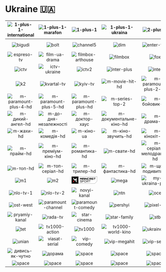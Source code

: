 # Ukraine 🇺🇦

| ![1-plus-1-international] | ![1-plus-1-marafon] | ![1-plus-1] | ![1-plus-1-ukraina] | ![2-plus-2] | ![24-kanal] |
|:---:|:---:|:---:|:---:|:---:|:---:|
| ![bigudi] | ![bolt] | ![channel5] | ![dim] | ![enter-film] | ![epic-drama] |
| ![espreso-tv] | ![film-ua-drama] | ![filmbox-arthouse] | ![filmbox] | ![fox] | ![freedom] |
| ![ictv] | ![ictv-ukraine] | ![ictv2] | ![inter-plus] | ![inter] | ![k1] |
| ![k2] | ![kvartal-tv] | ![kyiv-tv] | ![m-movie-hit-hd] | ![m-paramount-plus-2-hd] | ![m-paramount-plus-3-hd] |
| ![m-paramount-plus-4-hd] | ![m-paramount-plus-5-hd] | ![m-paramount-plus-hd] | ![m-series-top-2] | ![m-бойовик-hd] | ![m-дика-роза] |
| ![m-дикий-ангел-hd] | ![m-до-дня-незалежності] | ![m-доктор-хаус] | ![m-документальне-кіно-hd] | ![m-драма-hd] | ![m-епоха-hd] |
| ![m-жахи-hd] | ![m-комедія-hd] | ![m-кіно-ua] | ![m-кіно-звучить-hd] | ![m-кінохіт-hd] | ![m-мегахіт-hd] |
| ![m-прайм-hd] | ![m-преміум-кіно-hd] | ![m-романтика-hd] | ![m-свати-hd] | ![m-серіал-мелодрама-hd] | ![m-серіал-топ-hd] |
| ![m-топ-hd] | ![m-топ-серіал-hd] | ![m-трилер-hd] | ![m-фантастика-hd] | ![m-що-подивитися] | ![m-історії-hd] |
| ![m1] | ![m2] | ![maincast-sport] | ![mega] | ![my-ukraina-plus] | ![nickelodeon-ukraine] |
| ![nlo-tv-1] | ![nlo-tv-2] | ![novyi-kanal] | ![ntn] | ![oce] | ![ost-west-24] |
| ![ost-west] | ![paramount-channel] | ![paramount-comedy] | ![pershyi] | ![pixel-tv] | ![plusplus] |
| ![pryamiy-kanal] | ![rada-tv] | ![star-cinema] | ![star-family] | ![stb] | ![suspilne-kultura] |
| ![tet] | ![tv1000-action] | ![tv1000] | ![tv1000-world-kino] | ![ukraine-1] | ![ukraine-2] |
| ![unian] | ![viasat-serial] | ![vip-comedy] | ![vip-megahit] | ![vip-serial] | ![zoom] |
| ![дивись-як-чутно] | ![дорама] | ![space] | ![space] | ![space] | ![space] |
| ![space] | ![space] | ![space] | ![space] | ![space] | ![space] |


[1-plus-1-international]:1-plus-1-international-ua.png
[1-plus-1-marafon]:1-plus-1-marafon-ua.png
[1-plus-1]:1-plus-1-ua.png
[1-plus-1-ukraina]:1-plus-1-ukraina-ua.png
[2-plus-2]:2-plus-2-ua.png
[24-kanal]:24-kanal-ua.png
[bigudi]:bigudi-ua.png
[bolt]:bolt-ua.png
[channel5]:channel5-ua.png
[dim]:dim-ua.png
[enter-film]:enter-film-ua.png
[epic-drama]:epic-drama-ua.png
[espreso-tv]:espreso-tv-ua.png
[film-ua-drama]:film-ua-drama-ua.png
[filmbox-arthouse]:filmbox-arthouse-ua.png
[filmbox]:filmbox-ua.png
[fox]:fox-ua.png
[freedom]:freedom-ua.png
[ictv]:ictv-ua.png
[ictv-ukraine]:ictv-ukraine-ua.png
[ictv2]:ictv2-ua.png
[inter-plus]:inter-plus-ua.png
[inter]:inter-ua.png
[k1]:k1-ua.png
[k2]:k2-ua.png
[kvartal-tv]:kvartal-tv-ua.png
[kyiv-tv]:kyiv-tv-ua.png
[m-movie-hit-hd]:m-movie-hit-hd-ua.png
[m-paramount-plus-2-hd]:m-paramount-plus-2-hd-ua.png
[m-paramount-plus-3-hd]:m-paramount-plus-3-hd-ua.png
[m-paramount-plus-4-hd]:m-paramount-plus-4-hd-ua.png
[m-paramount-plus-5-hd]:m-paramount-plus-5-hd-ua.png
[m-paramount-plus-hd]:m-paramount-plus-hd-ua.png
[m-series-top-2]:m-series-top-2-ua.png
[m-бойовик-hd]:m-бойовик-hd-ua.png
[m-дика-роза]:m-дика-роза-ua.png
[m-дикий-ангел-hd]:m-дикий-ангел-hd-ua.png
[m-до-дня-незалежності]:m-до-дня-незалежності-ua.png
[m-доктор-хаус]:m-доктор-хаус-ua.png
[m-документальне-кіно-hd]:m-документальне-кіно-hd-ua.png
[m-драма-hd]:m-драма-hd-ua.png
[m-епоха-hd]:m-епоха-hd-ua.png
[m-жахи-hd]:m-жахи-hd-ua.png
[m-комедія-hd]:m-комедія-hd-ua.png
[m-кіно-ua]:m-кіно-ua-ua.png
[m-кіно-звучить-hd]:m-кіно-звучить-hd-ua.png
[m-кінохіт-hd]:m-кінохіт-hd-ua.png
[m-мегахіт-hd]:m-мегахіт-hd-ua.png
[m-прайм-hd]:m-прайм-hd-ua.png
[m-преміум-кіно-hd]:m-преміум-кіно-hd-ua.png
[m-романтика-hd]:m-романтика-hd-ua.png
[m-свати-hd]:m-свати-hd-ua.png
[m-серіал-мелодрама-hd]:m-серіал-мелодрама-hd-ua.png
[m-серіал-топ-hd]:m-серіал-топ-hd-ua.png
[m-топ-hd]:m-топ-hd-ua.png
[m-топ-серіал-hd]:m-топ-серіал-hd-ua.png
[m-трилер-hd]:m-трилер-hd-ua.png
[m-фантастика-hd]:m-фантастика-hd-ua.png
[m-що-подивитися]:m-що-подивитися-ua.png
[m-історії-hd]:m-історії-hd-ua.png
[m1]:m1-ua.png
[m2]:m2-ua.png
[maincast-sport]:maincast-sport-ua.png
[mega]:mega-ua.png
[my-ukraina-plus]:my-ukraina-plus-ua.png
[nickelodeon-ukraine]:nickelodeon-ukraine-ua.png
[nlo-tv-1]:nlo-tv-1-ua.png
[nlo-tv-2]:nlo-tv-2-ua.png
[novyi-kanal]:novyi-kanal-ua.png
[ntn]:ntn-ua.png
[oce]:oce-ua.png
[ost-west-24]:ost-west-24-ua.png
[ost-west]:ost-west-ua.png
[paramount-channel]:paramount-channel-ua.png
[paramount-comedy]:paramount-comedy-ua.png
[pershyi]:pershyi-ua.png
[pixel-tv]:pixel-tv-ua.png
[plusplus]:plusplus-ua.png
[pryamiy-kanal]:pryamiy-kanal-ua.png
[rada-tv]:rada-tv-ua.png
[star-cinema]:star-cinema-ua.png
[star-family]:star-family-ua.png
[stb]:stb-ua.png
[suspilne-kultura]:suspilne-kultura-ua.png
[tet]:tet-ua.png
[tv1000-action]:tv1000-action-ua.png
[tv1000]:tv1000-ua.png
[tv1000-world-kino]:tv1000-world-kino-ua.png
[ukraine-1]:ukraine-1-ua.png
[ukraine-2]:ukraine-2-ua.png
[unian]:unian-ua.png
[viasat-serial]:viasat-serial-ua.png
[vip-comedy]:vip-comedy-ua.png
[vip-megahit]:vip-megahit-ua.png
[vip-serial]:vip-serial-ua.png
[zoom]:zoom-ua.png
[дивись-як-чутно]:дивись-як-чутно-ua.png
[дорама]:дорама-ua.png

[space]:../../misc/space-1500.png "Space"

